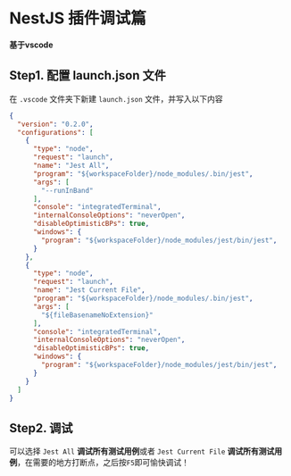 # NestJS 插件调试篇

**基于vscode**

## Step1. 配置 launch.json 文件

在 `.vscode` 文件夹下新建 `launch.json` 文件，并写入以下内容

``` json
{
  "version": "0.2.0",
  "configurations": [
    {
      "type": "node",
      "request": "launch",
      "name": "Jest All",
      "program": "${workspaceFolder}/node_modules/.bin/jest",
      "args": [
        "--runInBand"
      ],
      "console": "integratedTerminal",
      "internalConsoleOptions": "neverOpen",
      "disableOptimisticBPs": true,
      "windows": {
        "program": "${workspaceFolder}/node_modules/jest/bin/jest",
      }
    },
    {
      "type": "node",
      "request": "launch",
      "name": "Jest Current File",
      "program": "${workspaceFolder}/node_modules/.bin/jest",
      "args": [
        "${fileBasenameNoExtension}"
      ],
      "console": "integratedTerminal",
      "internalConsoleOptions": "neverOpen",
      "disableOptimisticBPs": true,
      "windows": {
        "program": "${workspaceFolder}/node_modules/jest/bin/jest",
      }
    }
  ]
}
```

## Step2. 调试

可以选择 `Jest All` **调试所有测试用例**或者 `Jest Current File` **调试所有测试用例**，在需要的地方打断点，之后按`F5`即可愉快调试！
